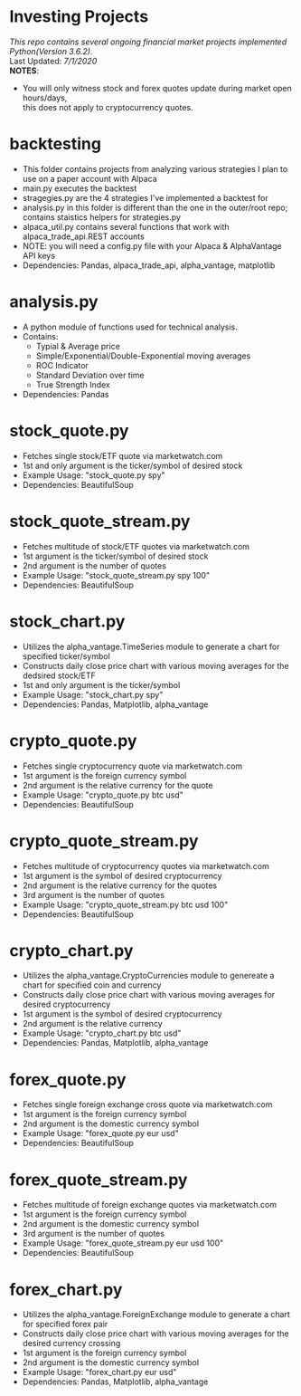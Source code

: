 # Investing Projects
<i>This repo contains several ongoing financial market projects implemented Python(Version 3.6.2).</i><br />
Last Updated: <i>7/1/2020</i><br />
<b>NOTES</b>:<ul>
<li>You will only witness stock and forex quotes update during market open hours/days,<br />
this does not apply to cryptocurrency quotes.</li></ul>

# backtesting
<ul>
	<li>This folder contains projects from analyzing various strategies I plan to use on a paper account with Alpaca</li>
	<li>main.py executes the backtest</li>
	<li>stragegies.py are the 4 strategies I've implemented a backtest for</li>
	<li>analysis.py in this folder is different than the one in the outer/root repo; contains staistics helpers for strategies.py</li>
	<li>alpaca_util.py contains several functions that work with alpaca_trade_api.REST accounts</li>
	<li>NOTE: you will need a config.py file with your Alpaca & AlphaVantage API keys</li>
	<li>Dependencies: Pandas, alpaca_trade_api, alpha_vantage, matplotlib</li>
</ul>

# analysis.py
<ul>
<li>A python module of functions used for technical analysis.</li>
<li>Contains: 
	<ul>
		<li>Typial & Average price</li>
		<li>Simple/Exponential/Double-Exponential moving averages</li>
		<li>ROC Indicator</li>
		<li>Standard Deviation over time</li>
		<li>True Strength Index</li>
	</ul>
</li>
<li>Dependencies: Pandas</li></ul>

# stock_quote.py
<ul>
<li>Fetches single stock/ETF quote via marketwatch.com</li>
<li>1st and only argument is the ticker/symbol of desired stock</li>
<li>Example Usage: "stock_quote.py spy"</li>
<li>Dependencies: BeautifulSoup</li></ul>

# stock_quote_stream.py
<ul>
<li>Fetches multitude of stock/ETF quotes via marketwatch.com</li>
<li>1st argument is the ticker/symbol of desired stock</li>
<li>2nd argument is the number of quotes</li>
<li>Example Usage: "stock_quote_stream.py spy 100"</li>
<li>Dependencies: BeautifulSoup</li></ul>

# stock_chart.py
<ul>
<li>Utilizes the alpha_vantage.TimeSeries module to generate a chart for specified ticker/symbol</li>
<li>Constructs daily close price chart with various moving averages for the dedsired stock/ETF</li>
<li>1st and only argument is the ticker/symbol</li>
<li>Example Usage: "stock_chart.py spy"</li>
<li>Dependencies: Pandas, Matplotlib, alpha_vantage</li></ul>

# crypto_quote.py
<ul>
<li>Fetches single cryptocurrency quote via marketwatch.com</li>
<li>1st argument is the foreign currency symbol</li>
<li>2nd argument is the relative currency for the quote</li>
<li>Example Usage: "crypto_quote.py btc usd"</li>
<li>Dependencies: BeautifulSoup</li></ul>

# crypto_quote_stream.py
<ul>
<li>Fetches multitude of cryptocurrency quotes via marketwatch.com</li>
<li>1st argument is the symbol of desired cryptocurrency</li>
<li>2nd argument is the relative currency for the quotes</li>
<li>3rd argument is the number of quotes</li>
<li>Example Usage: "crypto_quote_stream.py btc usd 100"</li>
<li>Dependencies: BeautifulSoup</li></ul>

# crypto_chart.py
<ul>
<li>Utilizes the alpha_vantage.CryptoCurrencies module to genereate a chart for specified coin and currency</li>
<li>Constructs daily close price chart with various moving averages for desired cryptocurrency</li>
<li>1st argument is the symbol of desired cryptocurrency</li>
<li>2nd argument is the relative currency</li>
<li>Example Usage: "crypto_chart.py btc usd"</li>
<li>Dependencies: Pandas, Matplotlib, alpha_vantage</li></ul>

# forex_quote.py
<ul>
<li>Fetches single foreign exchange cross quote via marketwatch.com</li>
<li>1st argument is the foreign currency symbol</li>
<li>2nd argument is the domestic currency symbol</li>
<li>Example Usage: "forex_quote.py eur usd"</li>
<li>Dependencies: BeautifulSoup</li></ul>

# forex_quote_stream.py
<ul>
<li>Fetches multitude of foreign exchange quotes via marketwatch.com</li>
<li>1st argument is the foreign currency symbol</li>
<li>2nd argument is the domestic currency symbol</li>
<li>3rd argument is the number of quotes</li>
<li>Example Usage: "forex_quote_stream.py eur usd 100"</li>
<li>Dependencies: BeautifulSoup</li></ul>

# forex_chart.py
<ul>
<li>Utilizes the alpha_vantage.ForeignExchange module to generate a chart for specified forex pair</li>
<li>Constructs daily close price chart with various moving averages for the desired currency crossing</li>
<li>1st argument is the foreign currency symbol</li>
<li>2nd argument is the domestic currency symbol</li>
<li>Example Usage: "forex_chart.py eur usd"</li>
<li>Dependencies: Pandas, Matplotlib, alpha_vantage</li>